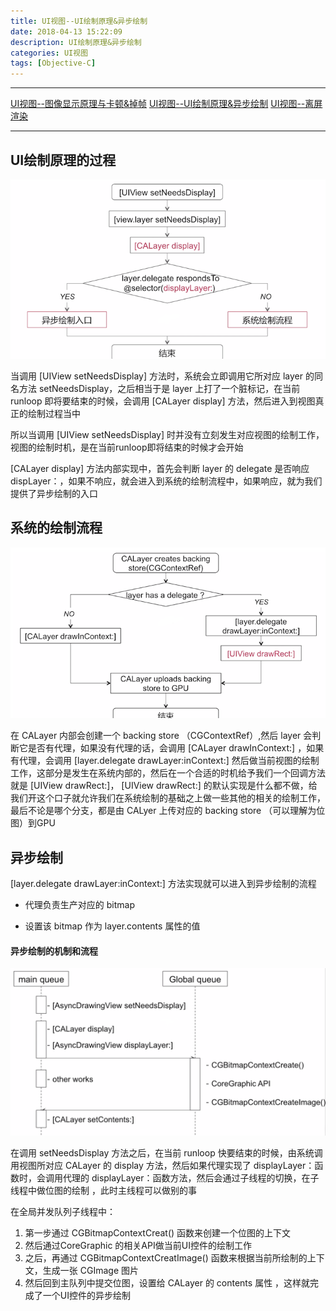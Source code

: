 ```yaml
---
title: UI视图--UI绘制原理&异步绘制
date: 2018-04-13 15:22:09
description: UI绘制原理&异步绘制
categories: UI视图
tags: [Objective-C]
---
```


***
[UI视图--图像显示原理与卡顿&掉帧](http://localhost:4000/2018/04/05/UI%E8%A7%86%E5%9B%BE--%E5%9B%BE%E5%83%8F%E6%98%BE%E7%A4%BA%E5%8E%9F%E7%90%86%E4%B8%8E%E5%8D%A1%E9%A1%BF&%E6%8E%89%E5%B8%A7/)
[UI视图--UI绘制原理&异步绘制](http://localhost:4000/2018/04/13/UI%E8%A7%86%E5%9B%BE--UI%E7%BB%98%E5%88%B6%E5%8E%9F%E7%90%86&%E5%BC%82%E6%AD%A5%E7%BB%98%E5%88%B6/)
[UI视图--离屏渲染](http://localhost:4000/2018/04/16/UI%E8%A7%86%E5%9B%BE--%E7%A6%BB%E5%B1%8F%E6%B8%B2%E6%9F%93/)
***


## UI绘制原理的过程

![](/img/UI绘制原理的过程.png)

当调用 [UIView setNeedsDisplay] 方法时，系统会立即调用它所对应 layer 的同名方法 setNeedsDisplay，之后相当于是 layer 上打了一个脏标记，在当前 runloop 即将要结束的时候，会调用 [CALayer display] 方法，然后进入到视图真正的绘制过程当中

所以当调用 [UIView setNeedsDisplay] 时并没有立刻发生对应视图的绘制工作，视图的绘制时机，是在当前runloop即将结束的时候才会开始

[CALayer display] 方法内部实现中，首先会判断 layer 的 delegate 是否响应 dispLayer：，如果不响应，就会进入到系统的绘制流程中，如果响应，就为我们提供了异步绘制的入口

## 系统的绘制流程

![](img/系统的绘制流程.png)

在 CALayer 内部会创建一个 backing store （CGContextRef）,然后 layer 会判断它是否有代理，如果没有代理的话，会调用 [CALayer drawInContext:] ，如果有代理，会调用 [layer.delegate drawLayer:inContext:] 然后做当前视图的绘制工作，这部分是发生在系统内部的，然后在一个合适的时机给予我们一个回调方法 就是 [UIView drawRect:]， [UIView drawRect:] 的默认实现是什么都不做，给我们开这个口子就允许我们在系统绘制的基础之上做一些其他的相关的绘制工作，最后不论是哪个分支，都是由 CALyer 上传对应的 backing store （可以理解为位图）到GPU

## 异步绘制

[layer.delegate drawLayer:inContext:] 方法实现就可以进入到异步绘制的流程

* 代理负责生产对应的 bitmap

* 设置该 bitmap 作为 layer.contents 属性的值 

#### 异步绘制的机制和流程

![](/img/异步绘制的机制和流程.png)

在调用 setNeedsDisplay 方法之后，在当前 runloop 快要结束的时候，由系统调用视图所对应 CALayer 的 display 方法，然后如果代理实现了 displayLayer：函数时，会调用代理的 displayLayer：函数方法，然后会通过子线程的切换，在子线程中做位图的绘制 ，此时主线程可以做别的事


在全局并发队列子线程中：

1. 第一步通过 CGBitmapContextCreat() 函数来创建一个位图的上下文
2. 然后通过CoreGraphic 的相关API做当前UI控件的绘制工作 
3. 之后，再通过 CGBitmapContextCreatImage() 函数来根据当前所绘制的上下文，生成一张 CGImage 图片
4. 然后回到主队列中提交位图，设置给 CALayer 的 contents 属性 ，这样就完成了一个UI控件的异步绘制